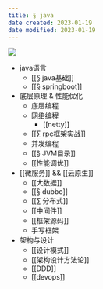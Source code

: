 ```yaml
---
title: § java
date created: 2023-01-19
date modified: 2023-01-19
---
```


![](http://image.clickear.top/20230118151907.png)

+ java语言
	+ [[§ java基础]]
	+ [[§ springboot]]
+ 底层原理 & 性能优化
	+ 底层编程
	+ 网络编程
		+ [[netty]]
	+ [[∑ rpc框架实战]]
	+ 并发编程
	+ [[§ JVM目录]]
	+ [[性能调优]]
+ [[微服务]] && [[云原生]]
	+ [[大数据]]
	+ [[§ dubbo]]
	+ [[∑ 分布式]]
	+ [[中间件]]
	+ [[框架源码]]
	+ 手写框架
+ 架构与设计
	+ [[设计模式]]
	+ [[架构设计方法论]]
	+ [[DDD]]
	+ [[devops]]
